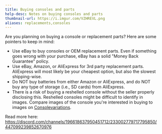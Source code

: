 ```yaml
---
title: Buying consoles and parts
help-desc: Notes on buying consoles and parts
thumbnail-url: https://i.imgur.com/VZHREVL.png
aliases: replacements,consoles
---
```


Are you planning on buying a console or replacement parts? Here are some pointers to keep in mind:
* Use eBay to buy consoles or OEM replacement parts. Even if something goes wrong with your purchase, eBay has a solid "Money Back Guarantee" policy.
* Use eBay, Amazon, or AliExpress for 3rd party replacement parts. AliExpress will most likely be your cheapest option, but also the slowest shipping-wise.
* Do NOT buy batteries from either Amazon or AliExpress, and do NOT buy any type of storage (i.e., SD cards) from AliExpress.
* There is a risk of buying a reshelled console without the seller properly disclosing this. Reshelled consoles might be difficult to identify in images. Compare images of the console you're interested in buying to images on [Consolevariations](https://consolevariations.com).

Read more here: https://discord.com/channels/196618637950451712/233002779717795850/447099239852670976